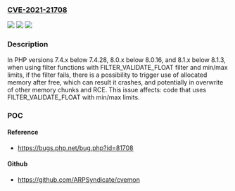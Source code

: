 ### [CVE-2021-21708](https://cve.mitre.org/cgi-bin/cvename.cgi?name=CVE-2021-21708)
![](https://img.shields.io/static/v1?label=Product&message=PHP&color=blue)
![](https://img.shields.io/static/v1?label=Version&message=7.4.x%3C%207.4.28%20&color=brighgreen)
![](https://img.shields.io/static/v1?label=Vulnerability&message=CWE-416%20Use%20After%20Free&color=brighgreen)

### Description

In PHP versions 7.4.x below 7.4.28, 8.0.x below 8.0.16, and 8.1.x below 8.1.3, when using filter functions with FILTER_VALIDATE_FLOAT filter and min/max limits, if the filter fails, there is a possibility to trigger use of allocated memory after free, which can result it crashes, and potentially in overwrite of other memory chunks and RCE. This issue affects: code that uses FILTER_VALIDATE_FLOAT with min/max limits.

### POC

#### Reference
- https://bugs.php.net/bug.php?id=81708

#### Github
- https://github.com/ARPSyndicate/cvemon

